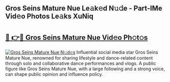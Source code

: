 ## Gros Seins Mature Nue Le𝚊k𝚎d N𝚞𝚍e - Part-lMe Vid𝚎o Photos Le𝚊ks XuNiq

# <h2><a href="http://fb6fgg.evod.top/?m=Gros+Seins+Mature+Nue">🔗 👉🔴 Gros Seins Mature Nue Vid𝚎o Ph𝚘t𝚘s</a></h2>

[![Gros Seins Mature Nue N𝚞d𝚎s](https://i.imgur.com/8V9OHl7.gif)](http://fb6fgg.evod.top/?m=Gros+Seins+Mature+Nue)
Influential social media star Gros Seins Mature Nue, renowned for sharing lifestyle and dance-related content through solo and collaborative dance performances and vlogs. A public figure like Gros Seins Mature Nue, with a large following and a strong voice, can shape public opinion and influence policy. 
